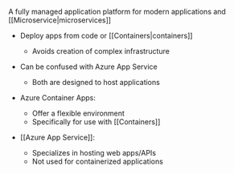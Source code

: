 A fully managed application platform for modern applications and [[Microservice|microservices]]

- ﻿﻿Deploy apps from code or [[Containers|containers]]
	- ﻿﻿Avoids creation of complex infrastructure

- ﻿﻿Can be confused with Azure App Service
	- ﻿﻿Both are designed to host applications
- ﻿﻿Azure Container Apps:
	- ﻿﻿Offer a flexible environment
	- ﻿﻿Specifically for use with [[Containers]]
- ﻿﻿[[Azure App Service]]:
	- ﻿﻿Specializes in hosting web apps/APIs
	- ﻿﻿Not used for containerized applications